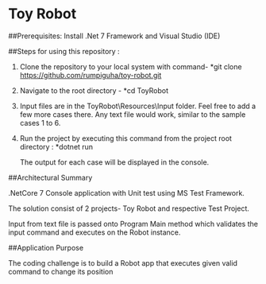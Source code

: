 # Toy Robot

##Prerequisites:
Install .Net 7 Framework and Visual Studio (IDE)

##Steps for using this repository : 

1) Clone the repository to your local system with command- *git clone https://github.com/rumpiguha/toy-robot.git

2) Navigate to the root directory - *cd ToyRobot 

3) Input files are in the ToyRobot\Resources\Input folder. 
   Feel free to add a few more cases there. Any text file would work, similar to the sample cases 1 to 6.
   
4) Run the project by executing this command from the project root directory : 
   *dotnet run
   
   The output for each case will be displayed in the console.

##Architectural Summary

.NetCore 7 Console application with Unit test using MS Test Framework.

The solution consist of 2 projects- Toy Robot and respective Test Project.

Input from text file is passed onto Program Main method which validates the input command and executes on the Robot instance.

##Application Purpose

The coding challenge is to build a Robot app that executes given valid command to change its position
